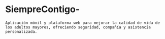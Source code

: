 # SiempreContigo-
`Aplicación móvil y plataforma web para mejorar la calidad de vida de los adultos mayores, ofreciendo seguridad, compañía y asistencia personalizada.`
